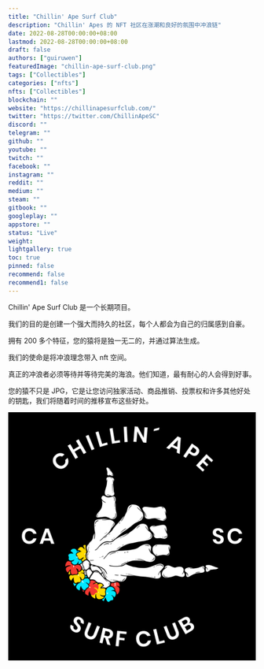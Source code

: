 ```yaml
---
title: "Chillin' Ape Surf Club"
description: "Chillin' Apes 的 NFT 社区在涨潮和良好的氛围中冲浪链"
date: 2022-08-28T00:00:00+08:00
lastmod: 2022-08-28T00:00:00+08:00
draft: false
authors: ["guiruwen"]
featuredImage: "chillin-ape-surf-club.png"
tags: ["Collectibles"]
categories: ["nfts"]
nfts: ["Collectibles"]
blockchain: ""
website: "https://chillinapesurfclub.com/"
twitter: "https://twitter.com/ChillinApeSC"
discord: ""
telegram: ""
github: ""
youtube: ""
twitch: ""
facebook: ""
instagram: ""
reddit: ""
medium: ""
steam: ""
gitbook: ""
googleplay: ""
appstore: ""
status: "Live"
weight: 
lightgallery: true
toc: true
pinned: false
recommend: false
recommend1: false
---
```

Chillin' Ape Surf Club 是一个长期项目。

我们的目的是创建一个强大而持久的社区，每个人都会为自己的归属感到自豪。

拥有 200 多个特征，您的猿将是独一无二的，并通过算法生成。	

我们的使命是将冲浪理念带入 nft 空间。

真正的冲浪者必须等待并等待完美的海浪。他们知道，最有耐心的人会得到好事。

您的猿不只是 JPG，它是让您访问独家活动、商品推销、投票权和许多其他好处的钥匙，我们将随着时间的推移宣布这些好处。

![nft](01.png)